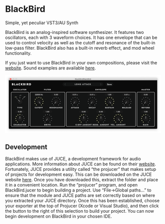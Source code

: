 # BlackBird

Simple, yet peculiar VST3/AU Synth

BlackBird is an analog-inspired software synthesizer. It features two oscillators, each with 3 waveform choices. It has one envelope that can be used to control velocity as well as the cutoff and resonance of the built-in low-pass filter. BlackBird also has a built-in reverb effect, and mod wheel functionality.

If you just want to use BlackBird in your own compositions, please visit the [website](https://khrykin.github.io/BlackBird). Sound examples are available [here](https://soundcloud.com/khrykin/sets/BlackBird).

![Plugin window screenshot](https://raw.githubusercontent.com/khrykin/BlackBird/master/Promo/Screenshot.png)

## Development
BlackBird makes use of JUCE, a development framework for audio applications. More information about JUCE can be found on their [website](https://juce.com/). Fortunately, JUCE provides a utility called “the projucer” that makes setup of projects for development easy. This can be downloaded on the JUCE website [here](https://juce.com/get-juce/download). Once you have downloaded this, extract the folder and place it in a convenient location. Run the “projucer” program, and open BlackBird.jucer to begin building a project. Use “File->Global paths…” to ensure that the module and JUCE paths are set correctly based on where you extracted your JUCE directory. Once this has been established, choose your exporter at the top of Projucer (Xcode or Visual Studio), and then click the button to the right of this selection to build your project. You can now begin development on BlackBird in your chosen IDE.
